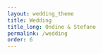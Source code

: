 ```yaml
---
layout: wedding_theme
title: Wedding
title_long: Ondine & Stefano
permalink: /wedding
order: 6
---
```

